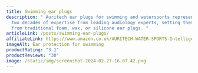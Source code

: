 ```yaml
---
title: Swimming ear plugs
description: " Auritech ear plugs for swimming and watersports represent over
  two decades of expertise from leading audiology experts, setting them apart
  from traditional foam, wax, or silicone ear plugs. "
articleLink: /posts/swimming-ear-plugs/
affiliateLink: https://www.amazon.co.uk/AURITECH-WATER-SPORTS-Intelligent-Protection/dp/B00DEDN4JE?maas=maas_adg_66FED6D2A670277255112D7CD8040AE9_afap_abs&ref_=aa_maas&tag=maas
imageAlt: Ear protection for swimming
productRating: "3.1"
productReviews: "30"
image: /static/img/screenshot-2024-02-27-16.07.42.png
---
```

